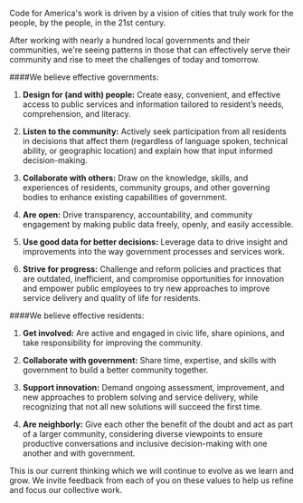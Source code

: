 Code for America's work is driven by a vision of cities that truly work for the people, by the people, in the 21st century. 

After working with nearly a hundred local governments and their communities, we're seeing patterns in those that can effectively serve their community and rise to meet the challenges of today and tomorrow.

####We believe effective governments:

1. **Design for (and with) people:** Create easy, convenient, and effective access to public services and information tailored to resident’s needs, comprehension, and literacy.

2. **Listen to the community:** Actively seek participation from all residents in decisions that affect them (regardless of language spoken, technical ability, or geographic location) and explain how that input informed decision-making.

3. **Collaborate with others:** Draw on the knowledge, skills, and experiences of residents, community groups, and other governing bodies to enhance existing capabilities of government.

4. **Are open:** Drive transparency, accountability, and community engagement by making public data freely, openly, and easily accessible.

5. **Use good data for better decisions:** Leverage data to drive insight and improvements into the way government processes and services work.
	
6. **Strive for progress:** Challenge and reform policies and practices that are outdated, inefficient, and compromise opportunities for innovation and empower public employees to try new approaches to improve service delivery and quality of life for residents.


####We believe effective residents:
 
1. **Get involved:** Are active and engaged in civic life, share opinions, and take responsibility for improving the community. 

2. **Collaborate with government:** Share time, expertise, and skills with government to build a better community together.  
 
3. **Support innovation:** Demand ongoing assessment, improvement, and new approaches to problem solving and service delivery, while recognizing that not all new solutions will succeed the first time.

4. **Are neighborly:** Give each other the benefit of the doubt and act as part of a larger community, considering diverse viewpoints to ensure productive conversations and inclusive decision-making with one another and with government.

This is our current thinking which we will continue to evolve as we learn and grow. We invite feedback from each of you on these values to help us refine and focus our collective work.
